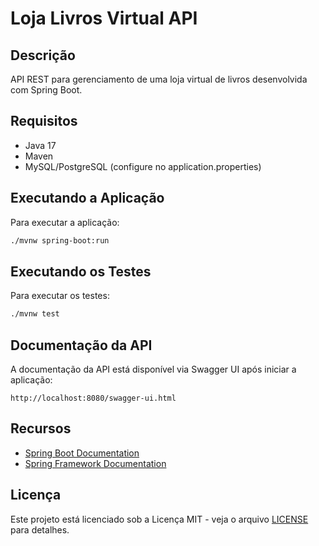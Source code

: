 # Loja Livros Virtual API

## Descrição
API REST para gerenciamento de uma loja virtual de livros desenvolvida com Spring Boot.

## Requisitos
- Java 17
- Maven
- MySQL/PostgreSQL (configure no application.properties)

## Executando a Aplicação

Para executar a aplicação:
```sh
./mvnw spring-boot:run
```

## Executando os Testes

Para executar os testes:
```sh
./mvnw test
```

## Documentação da API
A documentação da API está disponível via Swagger UI após iniciar a aplicação:
```
http://localhost:8080/swagger-ui.html
```

## Recursos
- [Spring Boot Documentation](https://docs.spring.io/spring-boot/docs/current/reference/html/)
- [Spring Framework Documentation](https://docs.spring.io/spring-framework/reference/)

## Licença
Este projeto está licenciado sob a Licença MIT - veja o arquivo [LICENSE](LICENSE) para detalhes.